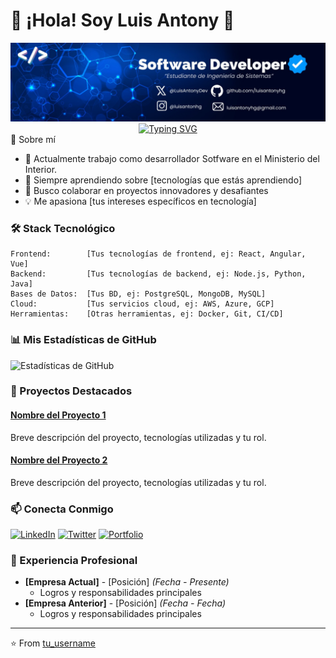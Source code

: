 # 👋 ¡Hola! Soy Luis Antony 🚀




<div align="center">
  <img src="./mibanner.jpeg" alt="vacio">
</div>
<div align="center">
  <a href="https://git.io/typing-svg">
    <img src="https://readme-typing-svg.demolab.com?font=Fira+Code&weight=600&size=28&duration=4000&pause=1000&color=36BCF7&center=true&vCenter=true&width=600&lines=Desarrollador+de+Software;Apasionado+por+la+Tecnolog%C3%ADa;Creando+Soluciones+Innovadoras;Siempre+Aprendiendo" alt="Typing SVG" />
  </a>
</div>
🚀 Sobre mí

- 💼 Actualmente trabajo como desarrollador Sotfware en el Ministerio del Interior.
- 🌱 Siempre aprendiendo sobre [tecnologías que estás aprendiendo]
- 👯 Busco colaborar en proyectos innovadores y desafiantes
- 💡 Me apasiona [tus intereses específicos en tecnología]

### 🛠️ Stack Tecnológico

```text
Frontend:        [Tus tecnologías de frontend, ej: React, Angular, Vue]
Backend:         [Tus tecnologías de backend, ej: Node.js, Python, Java]
Bases de Datos:  [Tus BD, ej: PostgreSQL, MongoDB, MySQL]
Cloud:           [Tus servicios cloud, ej: AWS, Azure, GCP]
Herramientas:    [Otras herramientas, ej: Docker, Git, CI/CD]
```

### 📊 Mis Estadísticas de GitHub

![Estadísticas de GitHub](https://github-readme-stats.vercel.app/api?username=TU_USERNAME&show_icons=true&theme=radical)

### 🌟 Proyectos Destacados

#### [Nombre del Proyecto 1](link)
Breve descripción del proyecto, tecnologías utilizadas y tu rol.

#### [Nombre del Proyecto 2](link)
Breve descripción del proyecto, tecnologías utilizadas y tu rol.

### 📫 Conecta Conmigo

[![LinkedIn](https://img.shields.io/badge/-LinkedIn-0077B5?style=flat&logo=LinkedIn&logoColor=white)](TU_LINK_LINKEDIN)
[![Twitter](https://img.shields.io/badge/-Twitter-1DA1F2?style=flat&logo=Twitter&logoColor=white)](TU_LINK_TWITTER)
[![Portfolio](https://img.shields.io/badge/-Portfolio-000000?style=flat&logo=About.me&logoColor=white)](TU_LINK_PORTFOLIO)

### 💼 Experiencia Profesional

- **[Empresa Actual]** - [Posición] _(Fecha - Presente)_
  - Logros y responsabilidades principales
- **[Empresa Anterior]** - [Posición] _(Fecha - Fecha)_
  - Logros y responsabilidades principales

---
⭐️ From [tu_username](https://github.com/tu_username)
